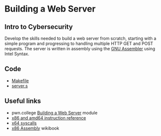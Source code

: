# Building a Web Server

## Intro to Cybersecurity

Develop the skills needed to build a web server from scratch, starting with a simple program and progressing to handling multiple HTTP GET and POST requests. The server is written in assembly using the [GNU Assembler](https://sourceware.org/binutils/docs/as/) using Intel Syntax.

## Code

- [Makefile](./Makefile)
- [server.s](./server.s)

## Useful links

- pwn.college [Building a Web Server](https://pwn.college/intro-to-cybersecurity/building-a-web-server/) module
- [x86 and amd64 instruction reference](https://www.felixcloutier.com/x86/)
- [x64 syscalls](https://x64.syscall.sh/)
- [x86 Assembly](https://en.wikibooks.org/wiki/X86_Assembly) wikibook
